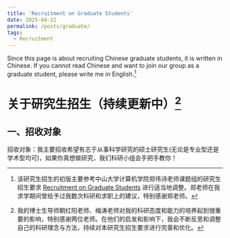 ```yaml
---
title: 'Recruitment on Graduate Students'
date: 2025-04-22
permalink: /posts/graduate/
tags:
  - Recruitment
---
```


Since this page is about recruiting Chinese graduate students, it is written in Chinese. If you cannot read Chinese and want to join our group as a graduate student, please write me in English.[^1]

# 关于研究生招生（持续更新中）[^bignote]

## 一、招收对象

招收对象：我主要招收希望有志于从事科学研究的硕士研究生(无论是专业型还是学术型均可)，如果你真想做研究，我们科研小组会手把手教你！



[^1]: 该研究生招生的初版主要参考中山大学计算机学院郑伟诗老师课题组的研究生招生要求 [Recruitment on Graduate Students](https://isee-ai.cn/~zhwshi/recruitment.html) 进行适当地调整。郑老师在我求学期间曾给予过我数次科研和求职上的建议，特别感谢郑老师。

[^bignote]: 我的博士生导师朝红阳老师、梅涛老师对我的科研态度和能力的培养起到很重要的影响，特别感谢两位老师。在他们的启发和影响下，我会不断反思和调整自己的科研理念与方法，持续对本研究生招生要求进行完善和优化。
